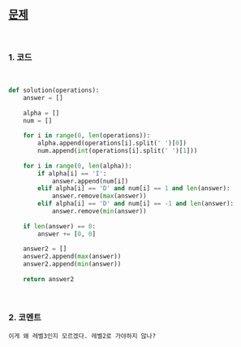 
[문제](https://programmers.co.kr/learn/courses/30/lessons/42628?language=python3)
--------------------------------------------

<br>

### 1. 코드

<br>

```python
def solution(operations):
    answer = []
    
    alpha = []
    num = []
    
    for i in range(0, len(operations)):
        alpha.append(operations[i].split(' ')[0])
        num.append(int(operations[i].split(' ')[1]))
    
    for i in range(0, len(alpha)):
        if alpha[i] == 'I':
            answer.append(num[i])
        elif alpha[i] == 'D' and num[i] == 1 and len(answer):
            answer.remove(max(answer))
        elif alpha[i] == 'D' and num[i] == -1 and len(answer):
            answer.remove(min(answer))
    
    if len(answer) == 0:
        answer += [0, 0]
    
    answer2 = []
    answer2.append(max(answer))
    answer2.append(min(answer))
        
    return answer2
```

<br>

### 2. 코멘트

    이게 왜 레벨3인지 모르겠다. 레벨2로 가야하지 않나?
